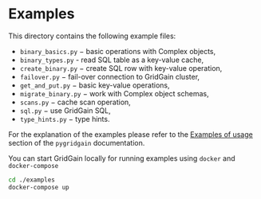 # Examples

This directory contains the following example files:

- `binary_basics.py` − basic operations with Complex objects,
- `binary_types.py` - read SQL table as a key-value cache,
- `create_binary.py` − create SQL row with key-value operation,
- `failover.py` − fail-over connection to GridGain cluster,
- `get_and_put.py` − basic key-value operations,
- `migrate_binary.py` − work with Complex object schemas,
- `scans.py` − cache scan operation,
- `sql.py` − use GridGain SQL,
- `type_hints.py` − type hints.

For the explanation of the examples please refer to the
[Examples of usage](https://pygridgain.readthedocs.io/en/latest/examples.html)
section of the `pygridgain` documentation.

You can start GridGain locally for running examples using `docker` and `docker-compose`
```bash
cd ./examples
docker-compose up
```

